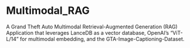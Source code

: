# Multimodal_RAG
A Grand Theft Auto Multimodal Retrieval-Augmented Generation (RAG) Application that leverages LanceDB as a vector database, OpenAI’s “ViT-L/14” for multimodal embedding, and the GTA-Image-Captioning-Dataset.
